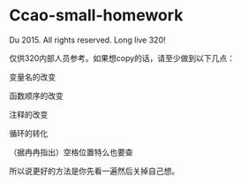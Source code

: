 # Ccao-small-homework
Du 2015. All rights reserved. Long live 320!

仅供320内部人员参考。如果想copy的话，请至少做到以下几点：

变量名的改变

函数顺序的改变

注释的改变

循环的转化

（据冉冉指出）空格位置特么也要查

所以说更好的方法是你先看一遍然后关掉自己想。
